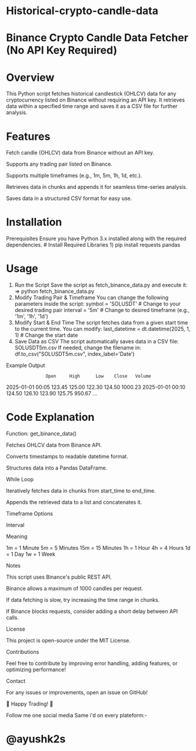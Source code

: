 # Historical-crypto-candle-data
# Binance Crypto Candle Data Fetcher (No API Key Required)
# Overview

This Python script fetches historical candlestick (OHLCV) data for any cryptocurrency listed on Binance without requiring an API key. It retrieves data within a specified time range and saves it as a CSV file for further analysis.

# Features

Fetch candle (OHLCV) data from Binance without an API key.

Supports any trading pair listed on Binance.

Supports multiple timeframes (e.g., 1m, 5m, 1h, 1d, etc.).

Retrieves data in chunks and appends it for seamless time-series analysis.

Saves data in a structured CSV format for easy use.

# Installation
 Prerequisites
  Ensure you have Python 3.x installed along with the required dependencies.
    # Install Required Libraries
    1) pip install requests pandas
  # Usage
  1. Run the Script
     Save the script as fetch_binance_data.py and execute it:
    => python fetch_binance_data.py
  2. Modify Trading Pair & Timeframe
      You can change the following parameters inside the script:
      symbol = 'SOLUSDT'  # Change to your desired trading pair
      interval = '5m'      # Change to desired timeframe (e.g., '1m', '1h', '1d')
   3. Modify Start & End Time
      The script fetches data from a given start time to the current time. You can modify:
      last_datetime = dt.datetime(2025, 1, 1)  # Change the start date
   4. Save Data as CSV
      The script automatically saves data in a CSV file: SOLUSDT5m.csv
      If needed, change the filename in:
      df.to_csv("SOLUSDT5m.csv", index_label='Date')

      
Example Output

                   Open     High      Low    Close   Volume
2025-01-01 00:05  123.45  125.00  122.30  124.50  1000.23
2025-01-01 00:10  124.50  126.10  123.90  125.75   950.67
...

# Code Explanation

Function: get_binance_data()

Fetches OHLCV data from Binance API.

Converts timestamps to readable datetime format.

Structures data into a Pandas DataFrame.

While Loop

Iteratively fetches data in chunks from start_time to end_time.

Appends the retrieved data to a list and concatenates it.

Timeframe Options

Interval

Meaning

1m = 1 Minute
5m = 5 Minutes
15m = 15 Minutes
1h = 1 Hour
4h = 4 Hours
1d = 1 Day
1w = 1 Week

Notes

This script uses Binance's public REST API.

Binance allows a maximum of 1000 candles per request.

If data fetching is slow, try increasing the time range in chunks.

If Binance blocks requests, consider adding a short delay between API calls.

License

This project is open-source under the MIT License.

Contributions

Feel free to contribute by improving error handling, adding features, or optimizing performance!

Contact

For any issues or improvements, open an issue on GitHub!

🚀 Happy Trading! 🎯

Follow me one social media 
Same i'd on every plateform:-
# @ayushk2s
